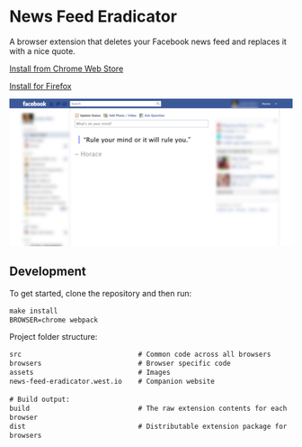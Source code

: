News Feed Eradicator
====================

A browser extension that deletes your Facebook news feed
and replaces it with a nice quote.

[Install from Chrome Web Store](https://chrome.google.com/webstore/detail/news-feed-eradicator-for/fjcldmjmjhkklehbacihaiopjklihlgg?hl=en)

[Install for Firefox](https://addons.mozilla.org/en-US/firefox/addon/news-feed-eradicator/)

![Screenshot](https://raw.githubusercontent.com/jordwest/news-feed-eradicator/master/assets/screenshot.jpg)

Development
-----------

To get started, clone the repository and then run:

    make install
    BROWSER=chrome webpack

Project folder structure:

    src                             # Common code across all browsers
    browsers                        # Browser specific code
    assets                          # Images
    news-feed-eradicator.west.io    # Companion website

    # Build output:
    build                           # The raw extension contents for each browser
    dist                            # Distributable extension package for browsers
